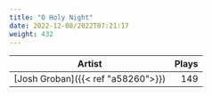 ```yaml
---
title: "O Holy Night"
date: 2022-12-08/2022T07:21:17
weight: 432
---
```




 Artist | Plays 
----- | -----:
[Josh Groban]({{< ref "a58260">}}) | 149
